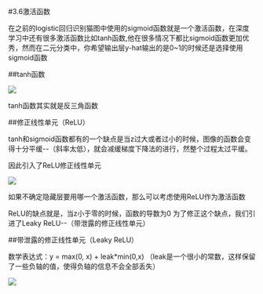 #3.6激活函数

在之前的logistic回归识别猫图中使用的sigmoid函数就是一个激活函数，在深度学习中还有很多激活函数比如tanh函数,他在很多情况下都比sigmoid函数更加优秀，然而在二元分类中，你希望输出层y-hat输出的是0~1的时候还是选择使用sigmoid函数

##tanh函数

![](https://cdn.jsdelivr.net/gh/tj-messi/picture/1725260063088.png)

tanh函数其实就是反三角函数


##修正线性单元（ReLU）

tanh和sigmoid函数都有的一个缺点是当z过大或者过小的时候，图像的函数会变得十分平缓--（斜率太低），就会减缓梯度下降法的进行，然整个过程太过平缓。

因此引入了ReLU修正线性单元

![](https://cdn.jsdelivr.net/gh/tj-messi/picture/1725262539705.png)

如果不确定隐藏层要用哪一个激活函数，那么可以考虑使用ReLU作为激活函数

ReLU的缺点就是，当z小于零的时候，函数的导数为0
为了修正这个缺点，我们引进了Leaky ReLU--（带泄露的修正线性单元）

##带泄露的修正线性单元（Leaky ReLU）

数学表达式：y = max(0, x) + leak*min(0,x)  （leak是一个很小的常数，这样保留了一些负轴的值，使得负轴的信息不会全部丢失）

![](https://cdn.jsdelivr.net/gh/tj-messi/picture/1725262943272.png)
